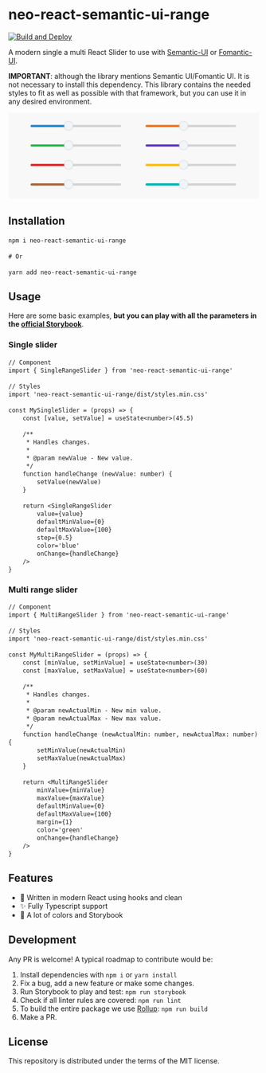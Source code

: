 # neo-react-semantic-ui-range

[![Build and Deploy](https://github.com/jware-solutions/neo-react-semantic-ui-range/actions/workflows/storybook.yml/badge.svg)](https://github.com/jware-solutions/neo-react-semantic-ui-range/actions/workflows/storybook.yml)

A modern single a multi React Slider to use with [Semantic-UI][semantic-ui] or [Fomantic-UI][fomantic-ui].

**IMPORTANT**: although the library mentions Semantic UI/Fomantic UI. It is not necessary to install this dependency. This library contains the needed styles to fit as well as possible with that framework, but you can use it in any desired environment. 


![Slider example with multiple colors](./assets/colors.png)


## Installation

```
npm i neo-react-semantic-ui-range

# Or

yarn add neo-react-semantic-ui-range
```


## Usage

Here are some basic examples, **but you can play with all the parameters in the [official Storybook][storybook]**.

### Single slider

```tsx
// Component
import { SingleRangeSlider } from 'neo-react-semantic-ui-range'

// Styles
import 'neo-react-semantic-ui-range/dist/styles.min.css'

const MySingleSlider = (props) => {
	const [value, setValue] = useState<number>(45.5)

	/**
	 * Handles changes.
	 *
	 * @param newValue - New value.
	 */
	function handleChange (newValue: number) {
		setValue(newValue)
	}

	return <SingleRangeSlider
		value={value}
		defaultMinValue={0}
		defaultMaxValue={100}
		step={0.5}
		color='blue'
		onChange={handleChange}
	/>
}
```


### Multi range slider

```tsx
// Component
import { MultiRangeSlider } from 'neo-react-semantic-ui-range'

// Styles
import 'neo-react-semantic-ui-range/dist/styles.min.css'

const MyMultiRangeSlider = (props) => {
	const [minValue, setMinValue] = useState<number>(30)
  	const [maxValue, setMaxValue] = useState<number>(60)

	/**
	 * Handles changes.
	 *
	 * @param newActualMin - New min value.
	 * @param newActualMax - New max value.
	 */
	function handleChange (newActualMin: number, newActualMax: number) {
		setMinValue(newActualMin)
		setMaxValue(newActualMax)
	}

	return <MultiRangeSlider
		minValue={minValue}
		maxValue={maxValue}
		defaultMinValue={0}
		defaultMaxValue={100}
		margin={1}
		color='green'
		onChange={handleChange}
	/>
}
```


## Features

- 🚀 Written in modern React using hooks and clean 
- ✨ Fully Typescript support
- 📖 A lot of colors and Storybook


## Development

Any PR is welcome! A typical roadmap to contribute would be:

1. Install dependencies with `npm i` or `yarn install`
1. Fix a bug, add a new feature or make some changes.
1. Run Storybook to play and test: `npm run storybook`
1. Check if all linter rules are covered: `npm run lint`
1. To build the entire package we use [Rollup][rollup]: `npm run build`
1. Make a PR.


## License

This repository is distributed under the terms of the MIT license.


[semantic-ui]: https://react.semantic-ui.com/
[fomantic-ui]: https://fomantic-ui.com/
[storybook]: https://jware-solutions.github.io/neo-react-semantic-ui-range/
[rollup]: https://rollupjs.org/guide/en/
